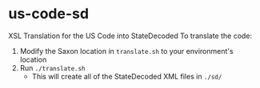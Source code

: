 us-code-sd
==========

XSL Translation for the US Code into StateDecoded
To translate the code:

1. Modify the Saxon location in `translate.sh` to your environment's location
2. Run `./translate.sh`
	- This will create all of the StateDecoded XML files in `./sd/`